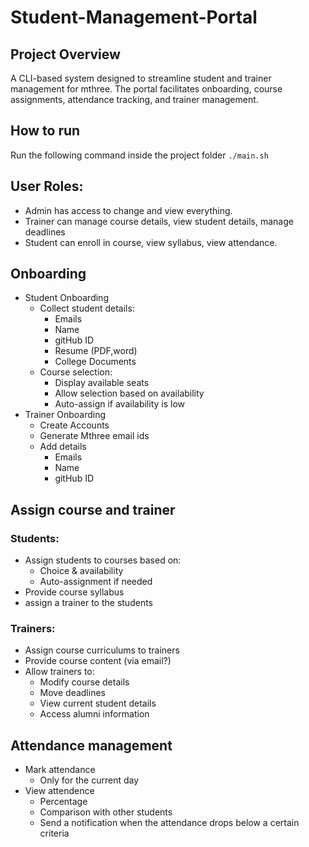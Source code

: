 # Student-Management-Portal

## Project Overview

A CLI-based system designed to streamline student and trainer management for mthree. The portal facilitates onboarding, course assignments, attendance tracking, and trainer management.


## How to run
Run the following command inside the project folder
``
./main.sh
``


## User Roles:
- Admin has access to change and view everything.
- Trainer can manage course details, view student details, manage deadlines
- Student can enroll in course, view syllabus, view attendance.


## Onboarding

- Student Onboarding
  - Collect student details:
    - Emails
    - Name
    - gitHub ID
    - Resume (PDF,word)
    - College Documents
  - Course selection:
    - Display available seats
    - Allow selection based on availability
    - Auto-assign if availability is low
- Trainer Onboarding
  - Create Accounts
  - Generate Mthree email ids
  - Add details
    - Emails
    - Name
    - gitHub ID


## Assign course and trainer

### Students:
- Assign students to courses based on:
  - Choice & availability
  - Auto-assignment if needed
- Provide course syllabus
- assign a trainer to the students

### Trainers:
- Assign course curriculums to trainers
- Provide course content (via email?)
- Allow trainers to:
  - Modify course details
  - Move deadlines
  - View current student details
  - Access alumni information


## Attendance management
- Mark attendance
  - Only for the current day
- View attendence
  - Percentage
  - Comparison with other students
  - Send a notification when the attendance drops below a certain criteria
